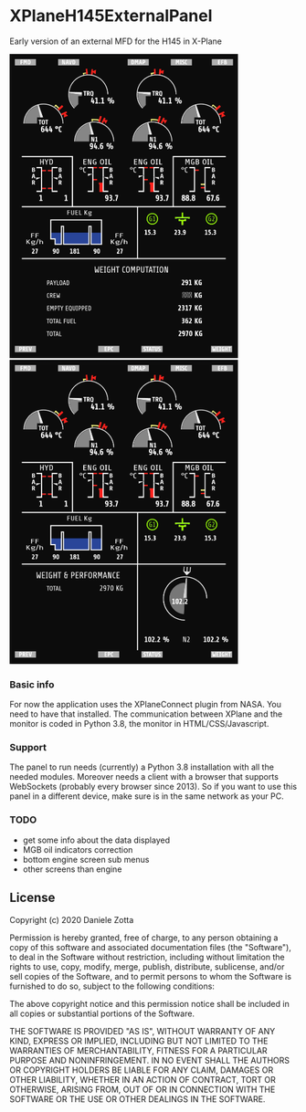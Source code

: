 # XPlaneH145ExternalPanel
Early version of an external MFD for the H145 in X-Plane

<img src="examples/preview1.jpg" alt="preview" width="400px"/>
<img src="examples/preview2.jpg" alt="preview" width="400px"/>

### Basic info
For now the application uses the XPlaneConnect plugin from NASA. You need to have that installed.
The communication between XPlane and the monitor is coded in Python 3.8, the monitor in HTML/CSS/Javascript.

### Support

The panel to run needs (currently) a Python 3.8 installation with all the needed modules. Moreover needs a client with
a browser that supports WebSockets (probably every browser since 2013). So if you want to use this panel in a different 
device, make sure is in the same network as your PC.

### TODO

* get some info about the data displayed
* MGB oil indicators correction
* bottom engine screen sub menus
* other screens than engine

## License

Copyright (c) 2020 Daniele Zotta

Permission is hereby granted, free of charge, to any person obtaining a copy
of this software and associated documentation files (the "Software"), to deal
in the Software without restriction, including without limitation the rights
to use, copy, modify, merge, publish, distribute, sublicense, and/or sell
copies of the Software, and to permit persons to whom the Software is
furnished to do so, subject to the following conditions:

The above copyright notice and this permission notice shall be included in all
copies or substantial portions of the Software.

THE SOFTWARE IS PROVIDED "AS IS", WITHOUT WARRANTY OF ANY KIND, EXPRESS OR
IMPLIED, INCLUDING BUT NOT LIMITED TO THE WARRANTIES OF MERCHANTABILITY,
FITNESS FOR A PARTICULAR PURPOSE AND NONINFRINGEMENT. IN NO EVENT SHALL THE
AUTHORS OR COPYRIGHT HOLDERS BE LIABLE FOR ANY CLAIM, DAMAGES OR OTHER
LIABILITY, WHETHER IN AN ACTION OF CONTRACT, TORT OR OTHERWISE, ARISING FROM,
OUT OF OR IN CONNECTION WITH THE SOFTWARE OR THE USE OR OTHER DEALINGS IN THE
SOFTWARE.